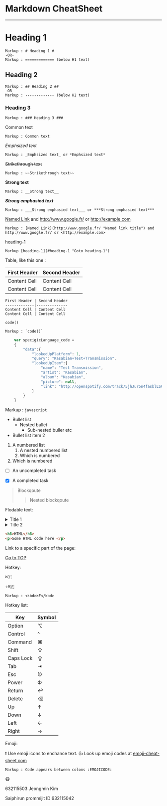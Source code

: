 Markdown CheatSheet <a name ="TOP"></a>
====================

- - - -
# Heading 1 #
    Markup : # Heading 1 #
    -OR-
    Markup : ============= (below H1 text)
    
## Heading 2 ##   
    Markup : ## Heading 2 ##  
    -OR-
    Markup : ------------- (below H2 text)

### Heading 3 ###  
    Markup : ### Heading 3 ###  

Common text

    Markup : Common text

_Emphsized text_

    Markup : _Emphsized text_ or *Emphsized text*

~~Strikethrough text~~

    Markup : ~~Strikethrough text~~

__Strong text__

    Markup : __Strong text__

___Strong emphasied text___

    Markup : ___Strong emphasied text___ or ***Strong emphasied text***

[Named Link](http://www.google.fr/ "Named link title") and http://www.google.fr/ or <http://example.com>

    Markup : [Named Link](http://www.google.fr/ "Named link title") and http://www.google.fr/ or <http://example.com>

[heading-1](#heading-1 "Goto heading-1")

    Markup [heading-1](#heading-1 "Goto heading-1")

Table, like this one :

First Header | Second Header
-------------|--------------
Content Cell | Content Cell
Content Cell | Content Cell

```
First Header | Second Header
-------------|--------------
Content Cell | Content Cell
Content Cell | Content Cell
```

`code()`

    Markup : `code()`

```javascript
    var specigicLanguage_code = 
    {
        "data":{
            "lookedUpPlatform": 1,
            "query": "Kasabian+Test+Transmission",
            "lookedUpItem":{
                "name": "Test Transmission",
                "artist": "Kasabian",
                "album": "Kasabian",
                "picture": null,
                "link": "http://openspotify.com/track/5jhJur5n4fasblLSCOcrтp"
            }
        }
    }
```

Markup : ```javascript
         ```

* Bullet list
    * Nested bullet
        * Sub-nested buller etc
* Bullet list item 2
1. A numbered list
    1. A nested numbered list
    2. Which is numbered
2. Which is numbered

 - [ ] An uncompleted task
 - [x] A completed task


>Blockqoute
>>Nested blockqoute


Flodable text:

<details>
    <summary>Title 1 </summary>
    <p>Content 1 Content 1 Content 1 Content 1 Content 1 </p>
</details> 
<details>
    <summary>Title 2 </summary>
    <p>Content 2 Content 2 Content 2 Content 2 Content 2 </p>
</details> 

```html
<h3>HTML</h3>
<p>Some HTML code here </p>
```


Link to a specific part of the page:

[Go to TOP](#TOP)

Hotkey:

<kbd>⌘🇫</kbd>

<kbd>⇧⌘🇫</kbd>

    Markup : <kbd>⌘F</kbd>

Hotkey list:

| Key | Symbol |
| --- | --- |
| Option | ⌥ |
| Control | ^ |
| Command | ⌘ |
| Shift | ⇧ |
| Caps Lock| ⇪ |
| Tab | ⇥ |
| Esc | ⎋ |
| Power | Φ |
| Return | ↩ |
| Delete | ⌫ |
| Up | ↑ |
| Down | ↓ |
| Left | ← |
| Right | → |

Emoji:

:exclamation: Use emoji icons to enchance text. :+1: Look up emoji codes at 
[emoji-cheat-sheet.com](http://emoji-cheat-sheet.com)

    Markup : Code appears between colons :EMOJICODE:

:mask:


632115503 Jeongmin Kim

Saiphirun prommijit ID 632115042

